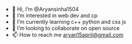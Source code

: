 - 👋 Hi, I’m @Aryansinha1504
- 👀 I’m interested in web dev and cp
- 🌱 I’m currently learning c++ python and css js
- 💞️ I’m looking to collaborate on open source
- 📫 How to reach me aryan15april@gmail.com

<!---
Aryansinha1504/Aryansinha1504 is a ✨ special ✨ repository because its `README.md` (this file) appears on your GitHub profile.
You can click the Preview link to take a look at your changes.
--->
